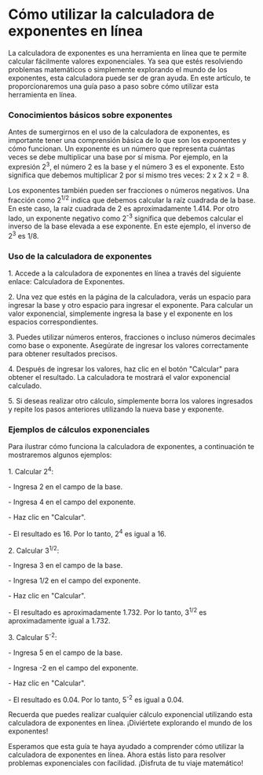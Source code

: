 Cómo utilizar la calculadora de exponentes en línea
===================================================

La calculadora de exponentes es una herramienta en línea que te permite calcular fácilmente valores exponenciales. Ya sea que estés resolviendo problemas matemáticos o simplemente explorando el mundo de los exponentes, esta calculadora puede ser de gran ayuda. En este artículo, te proporcionaremos una guía paso a paso sobre cómo utilizar esta herramienta en línea.

### Conocimientos básicos sobre exponentes

Antes de sumergirnos en el uso de la calculadora de exponentes, es importante tener una comprensión básica de lo que son los exponentes y cómo funcionan. Un exponente es un número que representa cuántas veces se debe multiplicar una base por sí misma. Por ejemplo, en la expresión 2<sup>3</sup>, el número 2 es la base y el número 3 es el exponente. Esto significa que debemos multiplicar 2 por sí mismo tres veces: 2 x 2 x 2 = 8.

Los exponentes también pueden ser fracciones o números negativos. Una fracción como 2<sup>1/2</sup> indica que debemos calcular la raíz cuadrada de la base. En este caso, la raíz cuadrada de 2 es aproximadamente 1.414. Por otro lado, un exponente negativo como 2<sup>-3</sup> significa que debemos calcular el inverso de la base elevada a ese exponente. En este ejemplo, el inverso de 2<sup>3</sup> es 1/8.

### Uso de la calculadora de exponentes

1\. Accede a la calculadora de exponentes en línea a través del siguiente enlace: Calculadora de Exponentes.

2\. Una vez que estés en la página de la calculadora, verás un espacio para ingresar la base y otro espacio para ingresar el exponente. Para calcular un valor exponencial, simplemente ingresa la base y el exponente en los espacios correspondientes.

3\. Puedes utilizar números enteros, fracciones o incluso números decimales como base o exponente. Asegúrate de ingresar los valores correctamente para obtener resultados precisos.

4\. Después de ingresar los valores, haz clic en el botón "Calcular" para obtener el resultado. La calculadora te mostrará el valor exponencial calculado.

5\. Si deseas realizar otro cálculo, simplemente borra los valores ingresados y repite los pasos anteriores utilizando la nueva base y exponente.

### Ejemplos de cálculos exponenciales

Para ilustrar cómo funciona la calculadora de exponentes, a continuación te mostraremos algunos ejemplos:

1\. Calcular 2<sup>4</sup>:

\- Ingresa 2 en el campo de la base.

\- Ingresa 4 en el campo del exponente.

\- Haz clic en "Calcular".

\- El resultado es 16. Por lo tanto, 2<sup>4</sup> es igual a 16.

2\. Calcular 3<sup>1/2</sup>:

\- Ingresa 3 en el campo de la base.

\- Ingresa 1/2 en el campo del exponente.

\- Haz clic en "Calcular".

\- El resultado es aproximadamente 1.732. Por lo tanto, 3<sup>1/2</sup> es aproximadamente igual a 1.732.

3\. Calcular 5<sup>-2</sup>:

\- Ingresa 5 en el campo de la base.

\- Ingresa -2 en el campo del exponente.

\- Haz clic en "Calcular".

\- El resultado es 0.04. Por lo tanto, 5<sup>-2</sup> es igual a 0.04.

Recuerda que puedes realizar cualquier cálculo exponencial utilizando esta calculadora de exponentes en línea. ¡Diviértete explorando el mundo de los exponentes!

Esperamos que esta guía te haya ayudado a comprender cómo utilizar la calculadora de exponentes en línea. Ahora estás listo para resolver problemas exponenciales con facilidad. ¡Disfruta de tu viaje matemático!